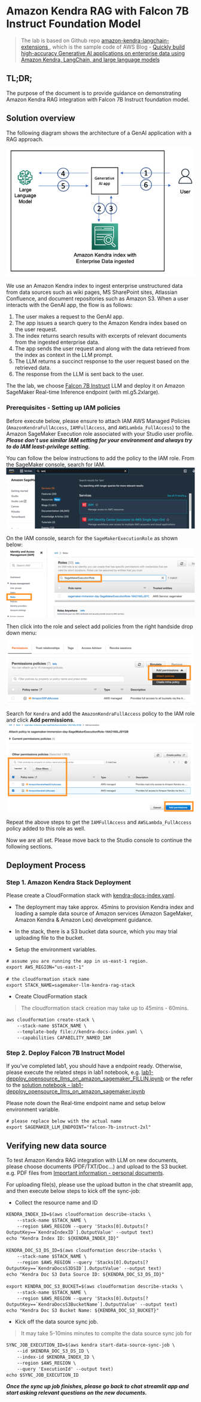 # Amazon Kendra RAG with Falcon 7B Instruct Foundation Model

> The lab is based on Github repo [amazon-kendra-langchain-extensions
](https://github.com/aws-samples/amazon-kendra-langchain-extensions), which is the sample code of AWS Blog - [Quickly build high-accuracy Generative AI applications on enterprise data using Amazon Kendra, LangChain, and large language models](https://aws.amazon.com/blogs/machine-learning/quickly-build-high-accuracy-generative-ai-applications-on-enterprise-data-using-amazon-kendra-langchain-and-large-language-models/)

## TL;DR;
The purpose of the document is to provide guidance on demonstrating Amazon Kendra RAG integration with Falcon 7B Instruct foundation model.

## Solution overview

The following diagram shows the architecture of a GenAI application with a RAG approach.

![diagram](./images/ML-13807-image001-new.png)

We use an Amazon Kendra index to ingest enterprise unstructured data from data sources such as wiki pages, MS SharePoint sites, Atlassian Confluence, and document repositories such as Amazon S3. When a user interacts with the GenAI app, the flow is as follows:

1. The user makes a request to the GenAI app.
2. The app issues a search query to the Amazon Kendra index based on the user request.
3. The index returns search results with excerpts of relevant documents from the ingested enterprise data.
4. The app sends the user request and along with the data retrieved from the index as context in the LLM prompt.
5. The LLM returns a succinct response to the user request based on the retrieved data.
6. The response from the LLM is sent back to the user.

The the lab, we choose [Falcon 7B Instruct](https://huggingface.co/tiiuae/falcon-7b-instruct) LLM and deploy it on Amazon SageMaker Real-time Inference endpoint (with ml.g5.2xlarge). 

### Prerequisites - Setting up IAM policies

Before execute below, please ensure to attach IAM AWS Managed Policies (`AmazonKendraFullAccess`, `IAMFullAccess`, and `AWSLambda_FullAccess`) to the Amazon SageMaker Execution role associated with your Studio user profile. ***Please don't use similar IAM setting for your environment and always try to do IAM least-privilege setting.***

You can follow the below instructions to add the policy to the IAM role. From the SageMaker console, search for IAM. 
![diagram](./images/searchIAM.png)

On the IAM console, search for the `SageMakerExecutionRole` as shown below:
![diagram](./images/searchRole.png)

Then click into the role and select add policies from the right handside drop down menu:
![diagram](./images/addpolicy.png)

Search for `Kendra` and add the `AmazonKendraFullAccess` policy to the IAM role and click **Add permissions**.
![diagram](./images/kendraaccess.png)

Repeat the above steps to get the `IAMFullAccess` and `AWSLambda_FullAccess` policy added to this role as well.

Now we are all set. Please move back to the Studio console to continue the following sections.

## Deployment Process

### Step 1. Amazon Kendra Stack Deployment

Please create a CloudFormation stack with [kendra-docs-index.yaml](./kendra-docs-index.yaml). 
* The deployment may take approx. 45mins to provision Kendra index and loading a sample data source of Amazon services (Amazon SageMaker, Amazon Kendra & Amazon Lex) development guidance.
* In the stack, there is a S3 bucket data source, which you may trial uploading file to the bucket.

* Setup the environment variables.
```shell
# assume you are running the app in us-east-1 region.
export AWS_REGION="us-east-1"

# the cloudformation stack name
export STACK_NAME=sagemaker-llm-kendra-rag-stack
```

* Create CloudFormation stack



> The cloudformation stack creation may take up to 45mins - 60mins. 

```shell
aws cloudformation create-stack \
    --stack-name $STACK_NAME \
    --template-body file://kendra-docs-index.yaml \
    --capabilities CAPABILITY_NAMED_IAM
```

### Step 2. Deploy Falcon 7B Instruct Model

If you've completed lab1, you should have a endpoint ready. Otherwise, please execute the related steps in lab1 notebook, e.g. [lab1-depploy_opensource_llms_on_amazon_sagemaker_FILLIN.ipynb](../lab1-depploy_opensource_llms_on_amazon_sagemaker_FILLIN.ipynb) or the refer to the [solution notebook - lab1-depploy_opensource_llms_on_amazon_sagemaker.ipynb](../solutions/lab1-depploy_opensource_llms_on_amazon_sagemaker.ipynb)

Please note down the Real-time endpoint name and setup below environment variable.

```shell
# please replace below with the actual name
export SAGEMAKER_LLM_ENDPOINT="falcon-7b-instruct-2xl"
```

## Verifying new data source

To test Amazon Kendra RAG integration with LLM on new documents, please choose documents (PDF/TXT/Doc...) and upload to the S3 bucket. e.g. PDF files from [Important information - personal documents](https://www.commbank.com.au/important-info/personal.html#pii-personal-lending). 

For uploading file(s), please use the upload button in the chat streamlit app, and then execute below steps to kick off the sync-job:

* Collect the resource name and ID

```shell
KENDRA_INDEX_ID=$(aws cloudformation describe-stacks \
    --stack-name $STACK_NAME \
    --region $AWS_REGION --query 'Stacks[0].Outputs[?OutputKey==`KendraIndexID`].OutputValue' --output text)
echo "Kendra Index ID: ${KENDRA_INDEX_ID}"

KENDRA_DOC_S3_DS_ID=$(aws cloudformation describe-stacks \
    --stack-name $STACK_NAME \
    --region $AWS_REGION --query 'Stacks[0].Outputs[?OutputKey==`KendraDocsS3DSID`].OutputValue' --output text)
echo "Kendra Doc S3 Data Source ID: ${KENDRA_DOC_S3_DS_ID}"

export KENDRA_DOC_S3_BUCKET=$(aws cloudformation describe-stacks \
    --stack-name $STACK_NAME \
    --region $AWS_REGION --query 'Stacks[0].Outputs[?OutputKey==`KendraDocsS3BucketName`].OutputValue' --output text)
echo "Kendra Doc S3 Bucket Name: ${KENDRA_DOC_S3_BUCKET}"
```

* Kick off the data source sync job.

> It may take 5-10mins minutes to complte the data source sync job for

```shell
SYNC_JOB_EXECUTION_ID=$(aws kendra start-data-source-sync-job \
    --id $KENDRA_DOC_S3_DS_ID \
    --index-id $KENDRA_INDEX_ID \
    --region $AWS_REGION \
    --query 'ExecutionId' --output text)
echo $SYNC_JOB_EXECUTION_ID
```

***Once the sync up job finishes, please go back to chat streamlit app and start asking relevant questions on the new documents.***
